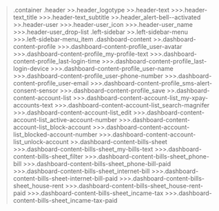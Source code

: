 >.container 
  >.header
    >>.header_logotype
    >>.header-text
      >>>.header-text_title
      >>>.header-text_subtitle
    >>.header_alert-bell--activated
    >>.header-user
      >>>.header-user_icon
      >>>.header-user_name
      >>>.header-user_drop-list
  >.left-sidebar
    >>.left-sidebar-menu
      >>>.left-sidebar-menu_item
  >.dashboard-content
    >>.dashboard-content-profile
      >>>.dashboard-content-profile_user-avatar
      >>>.dashboard-content-profile_my-profile-text
      >>>.dashboard-content-profile_last-login-time
      >>>.dashboard-content-profile_last-login-device 
      >>>.dashboard-content-profile_user-name
      >>>.dashboard-content-profile_user-phone-number
      >>>.dashboard-content-profile_user-email
      >>>.dashboard-content-profile_sms-alert-consent-sensor
      >>>.dashboard-content-profile_save
    >>.dashboard-content-account-list
      >>>.dashboard-content-account-list_my-xpay-accounts-text
      >>>.dashboard-content-account-list_search-magnifer
      >>>.dashboard-content-account-list_edit
      >>>.dashboard-content-account-list_active-account-number
      >>>.dashboard-content-account-list_block-account
      >>>.dashboard-content-account-list_blocked-account-number
      >>>.dashboard-content-account-list_unlock-account
    >>.dashboard-content-bills-sheet
      >>>.dashboard-content-bills-sheet_my-bills-text
      >>>.dashboard-content-bills-sheet_filter
      >>>.dashboard-content-bills-sheet_phone-bill
      >>>.dashboard-content-bills-sheet_phone-bill-paid 
      >>>.dashboard-content-bills-sheet_internet-bill 
      >>>.dashboard-content-bills-sheet-internet-bill-paid 
      >>>.dashboard-content-bills-sheet_house-rent 
      >>>.dashboard-content-bills-sheet_house-rent-paid 
      >>>.dashboard-content-bills-sheet_incame-tax 
      >>>.dashboard-content-bills-sheet_incame-tax-paid

